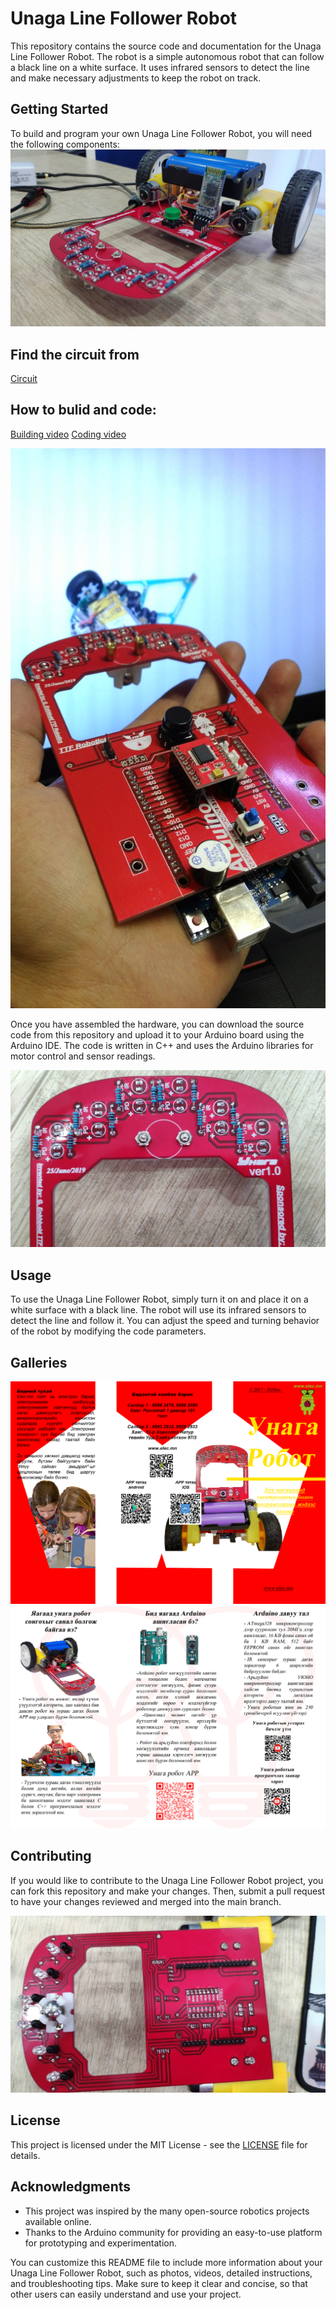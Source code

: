 # Unaga Line Follower Robot

This repository contains the source code and documentation for the Unaga Line Follower Robot. The robot is a simple autonomous robot that can follow a black line on a white surface. It uses infrared sensors to detect the line and make necessary adjustments to keep the robot on track.

## Getting Started

To build and program your own Unaga Line Follower Robot, you will need the following components:
![Alt Text](<https://github.com/enkhbold470/Unaga-Line-Follower/blob/master/images/unaga%20(4).jpg>)

## Find the circuit from

[Circuit](https://github.com/enkhbold470/Unaga-Line-Follower/blob/master/PCB/unaga-robot-circuit.PDF)

## How to bulid and code:

[Building video](https://youtu.be/3mSFMrgr_0Y)
[Coding video](https://youtu.be/OtFdYViO9gM)

![Alt Text](<https://github.com/enkhbold470/Unaga-Line-Follower/blob/master/images/unaga%20(8).jpg>)

Once you have assembled the hardware, you can download the source code from this repository and upload it to your Arduino board using the Arduino IDE. The code is written in C++ and uses the Arduino libraries for motor control and sensor readings.

![Alt Text](<https://github.com/enkhbold470/Unaga-Line-Follower/blob/master/images/unaga%20(2).jpg>)

## Usage

To use the Unaga Line Follower Robot, simply turn it on and place it on a white surface with a black line. The robot will use its infrared sensors to detect the line and follow it. You can adjust the speed and turning behavior of the robot by modifying the code parameters.

## Galleries

![Alt Text](https://github.com/enkhbold470/Unaga-Line-Follower/blob/master/unaga-robot-android-app/Unaga-brochure-cover.jpg)
![Alt Text](https://github.com/enkhbold470/Unaga-Line-Follower/blob/master/unaga-robot-android-app/Unaga-brochure-inside.jpg)

## Contributing

If you would like to contribute to the Unaga Line Follower Robot project, you can fork this repository and make your changes. Then, submit a pull request to have your changes reviewed and merged into the main branch.

![Alt Text](<https://github.com/enkhbold470/Unaga-Line-Follower/blob/master/images/unaga%20(3).jpg>)

## License

This project is licensed under the MIT License - see the [LICENSE](LICENSE) file for details.

## Acknowledgments

- This project was inspired by the many open-source robotics projects available online.
- Thanks to the Arduino community for providing an easy-to-use platform for prototyping and experimentation.

You can customize this README file to include more information about your Unaga Line Follower Robot, such as photos, videos, detailed instructions, and troubleshooting tips. Make sure to keep it clear and concise, so that other users can easily understand and use your project.
